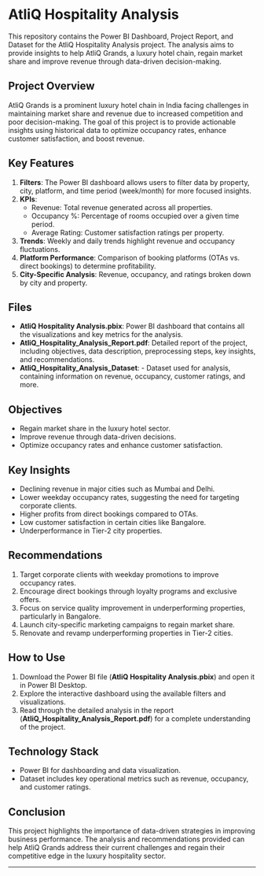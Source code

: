 # AtliQ Hospitality Analysis

This repository contains the Power BI Dashboard, Project Report, and Dataset for the AtliQ Hospitality Analysis project. The analysis aims to provide insights to help AtliQ Grands, a luxury hotel chain, regain market share and improve revenue through data-driven decision-making.

## Project Overview

AtliQ Grands is a prominent luxury hotel chain in India facing challenges in maintaining market share and revenue due to increased competition and poor decision-making. The goal of this project is to provide actionable insights using historical data to optimize occupancy rates, enhance customer satisfaction, and boost revenue.

## Key Features

1. **Filters**: The Power BI dashboard allows users to filter data by property, city, platform, and time period (week/month) for more focused insights.
2. **KPIs**: 
   - Revenue: Total revenue generated across all properties.
   - Occupancy %: Percentage of rooms occupied over a given time period.
   - Average Rating: Customer satisfaction ratings per property.
3. **Trends**: Weekly and daily trends highlight revenue and occupancy fluctuations.
4. **Platform Performance**: Comparison of booking platforms (OTAs vs. direct bookings) to determine profitability.
5. **City-Specific Analysis**: Revenue, occupancy, and ratings broken down by city and property.

## Files

- **AtliQ Hospitality Analysis.pbix**: Power BI dashboard that contains all the visualizations and key metrics for the analysis.
- **AtliQ_Hospitality_Analysis_Report.pdf**: Detailed report of the project, including objectives, data description, preprocessing steps, key insights, and recommendations.
- **AtliQ_Hospitality_Analysis_Dataset**:  - Dataset used for analysis, containing information on revenue, occupancy, customer ratings, and more.

## Objectives

- Regain market share in the luxury hotel sector.
- Improve revenue through data-driven decisions.
- Optimize occupancy rates and enhance customer satisfaction.

## Key Insights

- Declining revenue in major cities such as Mumbai and Delhi.
- Lower weekday occupancy rates, suggesting the need for targeting corporate clients.
- Higher profits from direct bookings compared to OTAs.
- Low customer satisfaction in certain cities like Bangalore.
- Underperformance in Tier-2 city properties.

## Recommendations

1. Target corporate clients with weekday promotions to improve occupancy rates.
2. Encourage direct bookings through loyalty programs and exclusive offers.
3. Focus on service quality improvement in underperforming properties, particularly in Bangalore.
4. Launch city-specific marketing campaigns to regain market share.
5. Renovate and revamp underperforming properties in Tier-2 cities.

## How to Use

1. Download the Power BI file (**AtliQ Hospitality Analysis.pbix**) and open it in Power BI Desktop.
2. Explore the interactive dashboard using the available filters and visualizations.
3. Read through the detailed analysis in the report (**AtliQ_Hospitality_Analysis_Report.pdf**) for a complete understanding of the project.

## Technology Stack

- Power BI for dashboarding and data visualization.
- Dataset includes key operational metrics such as revenue, occupancy, and customer ratings.

## Conclusion

This project highlights the importance of data-driven strategies in improving business performance. The analysis and recommendations provided can help AtliQ Grands address their current challenges and regain their competitive edge in the luxury hospitality sector.

---

